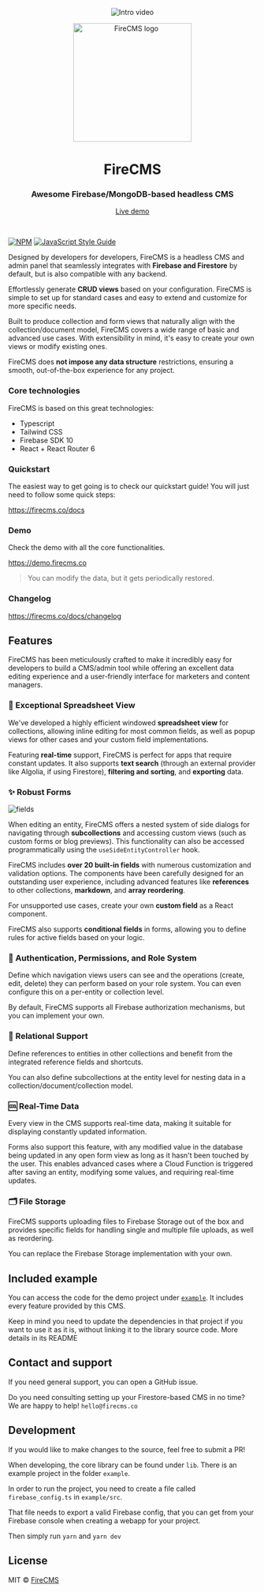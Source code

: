 <p align="center">
    <img src="https://firecms.co/img/dark_mode.webp" alt="Intro video" style="max-width: 100%;"/>
</p>

<p align="center">
  <a href="https://firecms.co">
    <img src="https://firecms.co/img/logo_small.png" width="240px" alt="FireCMS logo" />
  </a>
</p>

<h1 align="center">FireCMS</h1>
<h3 align="center">Awesome Firebase/MongoDB-based headless CMS</h3>
<p align="center"><a href="https://demo.firecms.co">Live demo</a></p>

<br />


[![NPM](https://img.shields.io/npm/v/firecms.svg)](https://www.npmjs.com/package/firecms) [![JavaScript Style Guide](https://img.shields.io/badge/code_style-standard-brightgreen.svg)](https://standardjs.com)

Designed by developers for developers, FireCMS is a headless CMS and admin panel
that seamlessly integrates with **Firebase and Firestore** by default, but is
also
compatible with any backend.

Effortlessly generate **CRUD views** based on your configuration. FireCMS is
simple
to set up for standard cases and easy to extend and customize for more specific
needs.

Built to produce collection and form views that naturally align with the
collection/document model, FireCMS covers a wide range of basic and advanced use
cases. With extensibility in mind, it's easy to create your own views or modify
existing ones.

FireCMS does **not impose any data structure** restrictions, ensuring a smooth,
out-of-the-box experience for any project.

### Core technologies

FireCMS is based on this great technologies:

- Typescript
- Tailwind CSS
- Firebase SDK 10
- React + React Router 6

### Quickstart

The easiest way to get going is to check our quickstart guide! You will just
need to follow some quick steps:

https://firecms.co/docs

### Demo

Check the demo with all the core functionalities.

https://demo.firecms.co

> You can modify the data, but it gets periodically restored.

### Changelog

https://firecms.co/docs/changelog

## Features

FireCMS has been meticulously crafted to make it incredibly easy for developers
to build a CMS/admin tool while offering an excellent data editing experience
and a user-friendly interface for marketers and content managers.

### 🏓 Exceptional Spreadsheet View

We've developed a highly efficient windowed **spreadsheet view** for
collections, allowing inline editing for most common fields, as well as popup
views for other cases and your custom field implementations.

Featuring **real-time** support, FireCMS is perfect for apps that require
constant updates. It also supports **text search** (through an external provider
like Algolia, if using Firestore), **filtering and sorting**, and **exporting**
data.

### ✨ Robust Forms

![fields](https://firecms.co/img/form_editing.webp)

When editing an entity, FireCMS offers a nested system of side dialogs for
navigating through **subcollections** and accessing custom views (such as custom
forms or blog previews). This functionality can also be accessed
programmatically using the `useSideEntityController` hook.

FireCMS includes **over 20 built-in fields** with numerous customization and
validation options. The components have been carefully designed for an
outstanding user experience, including advanced features like **references** to
other collections, **markdown**, and **array reordering**.

For unsupported use cases, create your own **custom field** as a React
component.

FireCMS also supports **conditional fields** in forms, allowing you to define
rules for active fields based on your logic.

### 👮 Authentication, Permissions, and Role System

Define which navigation views users can see and the operations (create, edit,
delete) they can perform based on your role system. You can even configure this
on a per-entity or collection level.

By default, FireCMS supports all Firebase authorization mechanisms, but you can
implement your own.

### 🏹 Relational Support

Define references to entities in other collections and benefit from the
integrated reference fields and shortcuts.

You can also define subcollections at the entity level for nesting data in a
collection/document/collection model.

### 🆒 Real-Time Data

Every view in the CMS supports real-time data, making it suitable for displaying
constantly updated information.

Forms also support this feature, with any modified value in the database being
updated in any open form view as long as it hasn't been touched by the user.
This enables advanced cases where a Cloud Function is triggered after saving an
entity, modifying some values, and requiring real-time updates.

### 🗂️ File Storage

FireCMS supports uploading files to Firebase Storage out of the box and provides
specific fields for handling single and multiple file uploads, as well as
reordering.

You can replace the Firebase Storage implementation with your own.

## Included example

You can access the code for the demo project under
[`example`](https://github.com/FireCMSco/firecms/tree/master/example). It includes
every feature provided by this CMS.

Keep in mind you need to update the dependencies in that project if you want to
use it as it is, without linking it to the library source code. More details in
its README

## Contact and support

If you need general support, you can open a GitHub issue.

Do you need consulting setting up your Firestore-based CMS in no time? We are
happy to help!
`hello@firecms.co`

## Development

If you would like to make changes to the source, feel free to submit a PR!

When developing, the core library can be found under `lib`.
There is an example project in the folder `example`.

In order to run the project, you need to create a file
called `firebase_config.ts`
in `example/src`.

That file needs to export a valid Firebase config, that you can get
from your Firebase console when creating a webapp for your project.

Then simply run `yarn` and `yarn dev`

## License

MIT © [FireCMS](https://github.com/FireCMSco)
